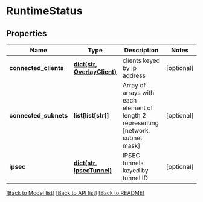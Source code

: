 # RuntimeStatus

## Properties
Name | Type | Description | Notes
------------ | ------------- | ------------- | -------------
**connected_clients** | [**dict(str, OverlayClient)**](OverlayClient.md) | clients keyed by ip address | [optional] 
**connected_subnets** | **list[list[str]]** | Array of arrays with each element of length 2 representing [network, subnet mask] | [optional] 
**ipsec** | [**dict(str, IpsecTunnel)**](IpsecTunnel.md) | IPSEC tunnels keyed by tunnel ID | [optional] 

[[Back to Model list]](../README.md#documentation-for-models) [[Back to API list]](../README.md#documentation-for-api-endpoints) [[Back to README]](../README.md)


